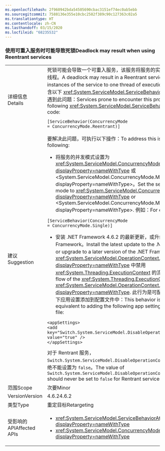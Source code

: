 ```yaml
---
ms.openlocfilehash: 2f960942bda54505690cbac3151ef74ec0ab5ebb
ms.sourcegitcommit: 7588136e355e10cbc2582f389c90c127363c02a5
ms.translationtype: HT
ms.contentlocale: zh-CN
ms.lasthandoff: 03/15/2020
ms.locfileid: "68235532"
---
```

### <a name="deadlock-may-result-when-using-reentrant-services"></a><span data-ttu-id="97519-101">使用可重入服务时可能导致死锁</span><span class="sxs-lookup"><span data-stu-id="97519-101">Deadlock may result when using Reentrant services</span></span>

|   |   |
|---|---|
|<span data-ttu-id="97519-102">详细信息</span><span class="sxs-lookup"><span data-stu-id="97519-102">Details</span></span>|<span data-ttu-id="97519-103">死锁可能会导致一个可重入服务，该服务将服务的实例一次限制为一个执行线程。</span><span class="sxs-lookup"><span data-stu-id="97519-103">A deadlock may result in a Reentrant service, which restricts instances of the service to one thread of execution at a time.</span></span> <span data-ttu-id="97519-104">代码中包含以下 <xref:System.ServiceModel.ServiceBehaviorAttribute> 的服务容易遇到此问题：</span><span class="sxs-lookup"><span data-stu-id="97519-104">Services prone to encounter this problem will have the following <xref:System.ServiceModel.ServiceBehaviorAttribute> in their code:</span></span><pre><code class="lang-csharp">[ServiceBehavior(ConcurrencyMode = ConcurrencyMode.Reentrant)]&#13;&#10;</code></pre>|
|<span data-ttu-id="97519-105">建议</span><span class="sxs-lookup"><span data-stu-id="97519-105">Suggestion</span></span>|<span data-ttu-id="97519-106">要解决此问题，可执行以下操作：</span><span class="sxs-lookup"><span data-stu-id="97519-106">To address this issue, you can do the following:</span></span><ul><li><span data-ttu-id="97519-107">将服务的并发模式设置为 <xref:System.ServiceModel.ConcurrencyMode.Single?displayProperty=nameWithType> 或 &lt;System.ServiceModel.ConcurrencyMode.Multiple?displayProperty=nameWithType&gt;。</span><span class="sxs-lookup"><span data-stu-id="97519-107">Set the service's concurrency mode to <xref:System.ServiceModel.ConcurrencyMode.Single?displayProperty=nameWithType> or &lt;System.ServiceModel.ConcurrencyMode.Multiple?displayProperty=nameWithType&gt;.</span></span> <span data-ttu-id="97519-108">例如：</span><span class="sxs-lookup"><span data-stu-id="97519-108">For example:</span></span></li></ul><pre><code class="lang-csharp">[ServiceBehavior(ConcurrencyMode = ConcurrencyMode.Single)]&#13;&#10;</code></pre><ul><li><span data-ttu-id="97519-109">安装 .NET Framework 4.6.2 的最新更新，或升级到更高版本的 .NET Framework。</span><span class="sxs-lookup"><span data-stu-id="97519-109">Install the latest update to the .NET Framework 4.6.2, or upgrade to a later version of the .NET Framework.</span></span> <span data-ttu-id="97519-110">这将在 <xref:System.ServiceModel.OperationContext.Current?displayProperty=nameWithType> 中禁用 <xref:System.Threading.ExecutionContext> 的流。</span><span class="sxs-lookup"><span data-stu-id="97519-110">This disables the flow of the <xref:System.Threading.ExecutionContext> in <xref:System.ServiceModel.OperationContext.Current?displayProperty=nameWithType>.</span></span> <span data-ttu-id="97519-111">此行为是可配置的；它相当于将以下应用设置添加到配置文件中：</span><span class="sxs-lookup"><span data-stu-id="97519-111">This behavior is configurable; it is equivalent to adding the following app setting to your configuration file:</span></span></li></ul><pre><code class="lang-xml">&lt;appSettings&gt;&#13;&#10;&lt;add key=&quot;Switch.System.ServiceModel.DisableOperationContextAsyncFlow&quot; value=&quot;true&quot; /&gt;&#13;&#10;&lt;/appSettings&gt;&#13;&#10;</code></pre><span data-ttu-id="97519-112">对于 Rentrant 服务，<code>Switch.System.ServiceModel.DisableOperationContextAsyncFlow</code> 的值绝不能设置为 <code>false</code>。</span><span class="sxs-lookup"><span data-stu-id="97519-112">The value of <code>Switch.System.ServiceModel.DisableOperationContextAsyncFlow</code> should never be set to <code>false</code> for Rentrant services.</span></span>|
|<span data-ttu-id="97519-113">范围</span><span class="sxs-lookup"><span data-stu-id="97519-113">Scope</span></span>|<span data-ttu-id="97519-114">次要</span><span class="sxs-lookup"><span data-stu-id="97519-114">Minor</span></span>|
|<span data-ttu-id="97519-115">Version</span><span class="sxs-lookup"><span data-stu-id="97519-115">Version</span></span>|<span data-ttu-id="97519-116">4.6.2</span><span class="sxs-lookup"><span data-stu-id="97519-116">4.6.2</span></span>|
|<span data-ttu-id="97519-117">类型</span><span class="sxs-lookup"><span data-stu-id="97519-117">Type</span></span>|<span data-ttu-id="97519-118">重定目标</span><span class="sxs-lookup"><span data-stu-id="97519-118">Retargeting</span></span>|
|<span data-ttu-id="97519-119">受影响的 API</span><span class="sxs-lookup"><span data-stu-id="97519-119">Affected APIs</span></span>|<ul><li><xref:System.ServiceModel.ServiceBehaviorAttribute?displayProperty=nameWithType></li><li><xref:System.ServiceModel.ConcurrencyMode.Reentrant?displayProperty=nameWithType></li></ul>|
